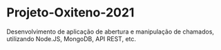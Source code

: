 # Projeto-Oxiteno-2021
Desenvolvimento de aplicação de abertura e manipulação de chamados, utilizando Node.JS, MongoDB, API REST, etc.
